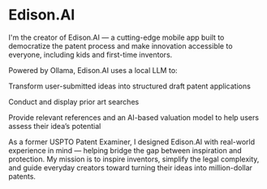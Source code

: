 # Edison.AI
I'm the creator of Edison.AI — a cutting-edge mobile app built to democratize the patent process and make innovation accessible to everyone, including kids and first-time inventors.

Powered by Ollama, Edison.AI uses a local LLM to:

Transform user-submitted ideas into structured draft patent applications

Conduct and display prior art searches

Provide relevant references and an AI-based valuation model to help users assess their idea’s potential

As a former USPTO Patent Examiner, I designed Edison.AI with real-world experience in mind — helping bridge the gap between inspiration and protection. My mission is to inspire inventors, simplify the legal complexity, and guide everyday creators toward turning their ideas into million-dollar patents.
